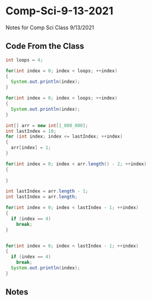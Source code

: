 # Comp-Sci-9-13-2021
Notes for Comp Sci Class 9/13/2021

## Code From the Class
```java
int loops = 4;

for(int index = 0; index < loops; ++index)
{
  System.out.println(index);
}
```

```java
for(int index = 0; index < loops; ++index)
{
  System.out.println(index);
}
```

```java
int[] arr = new int[1_000_000];
int lastIndex = 10;
for (int index; index <= lastIndex; ++index)
{
  arr[index] = 1;
}
```
```java
for(int index = 0; index < arr.length() - 2; ++index)
{
  
}
```
```java
int lastIndex = arr.length - 1;
int lastIndex = arr.length;

for(int index = 0; index < lastIndex - 1; ++index)
{
  if (index == 4)
    break;
}


for(int index = 0; index < lastIndex - 1; ++index)
{
  if (index == 4)
    break;
  System.out.println(index);
}
```



## Notes

